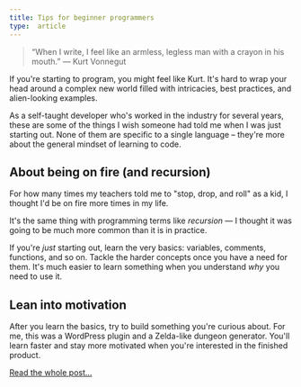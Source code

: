```yaml
---
title: Tips for beginner programmers
type:  article
---
```


> “When I write, I feel like an armless, legless man with a crayon in his mouth.” — Kurt Vonnegut

If you're starting to program, you might feel like Kurt. It's hard to wrap your head around a complex new world filled with intricacies, best practices, and alien-looking examples.

As a self-taught developer who's worked in the industry for several years, these are some of the things I wish someone had told me when I was just starting out. None of them are specific to a single language – they're more about the general mindset of learning to code.


## About being on fire (and recursion)

For how many times my teachers told me to "stop, drop, and roll" as a kid, I thought I'd be on fire more times in my life.

It's the same thing with programming terms like _recursion_ — I thought it was going to be much more common than it is in practice.

If you're _just_ starting out, learn the very basics: variables, comments, functions, and so on. Tackle the harder concepts once you have a need for them. It's much easier to learn something when you understand _why_ you need to use it.


## Lean into motivation

After you learn the basics, try to build something you're curious about. For me, this was a WordPress plugin and a Zelda-like dungeon generator. You'll learn faster and stay more motivated when you're interested in the finished product.


[Read the whole post...](https://mtm.dev/programming)